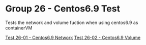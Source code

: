 Group 26 - Centos6.9 Test
=========================

Tests the network and volume fuction when using centos6.9 as containerVM

[Test 26-01 - Centos6.9 Network](26-01-Centos6.9-Network.md)
[Test 26-02 - Centos6.9 Volume](26-02-Centos6.9-Volume.md)

